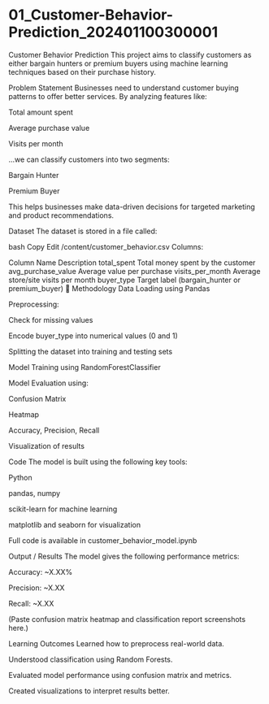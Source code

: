 # 01_Customer-Behavior-Prediction_202401100300001
Customer Behavior Prediction
This project aims to classify customers as either bargain hunters or premium buyers using machine learning techniques based on their purchase history.

Problem Statement
Businesses need to understand customer buying patterns to offer better services. By analyzing features like:

Total amount spent

Average purchase value

Visits per month

...we can classify customers into two segments:

Bargain Hunter

Premium Buyer

This helps businesses make data-driven decisions for targeted marketing and product recommendations.

Dataset
The dataset is stored in a file called:

bash
Copy
Edit
/content/customer_behavior.csv
Columns:

Column Name	Description
total_spent	Total money spent by the customer
avg_purchase_value	Average value per purchase
visits_per_month	Average store/site visits per month
buyer_type	Target label (bargain_hunter or premium_buyer)
🔧 Methodology
Data Loading using Pandas

Preprocessing:

Check for missing values

Encode buyer_type into numerical values (0 and 1)

Splitting the dataset into training and testing sets

Model Training using RandomForestClassifier

Model Evaluation using:

Confusion Matrix

Heatmap

Accuracy, Precision, Recall

Visualization of results

 Code
The model is built using the following key tools:

Python

pandas, numpy

scikit-learn for machine learning

matplotlib and seaborn for visualization

Full code is available in customer_behavior_model.ipynb

Output / Results
The model gives the following performance metrics:

Accuracy: ~X.XX%

Precision: ~X.XX

Recall: ~X.XX

(Paste confusion matrix heatmap and classification report screenshots here.)

Learning Outcomes
Learned how to preprocess real-world data.

Understood classification using Random Forests.

Evaluated model performance using confusion matrix and metrics.

Created visualizations to interpret results better.


